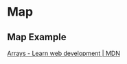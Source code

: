 # Map

## Map Example

[Arrays - Learn web development | MDN](https://developer.mozilla.org/en-US/docs/Learn/JavaScript/First_steps/Arrays#creating_arrays)